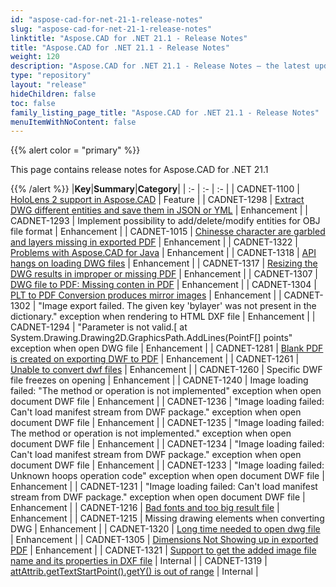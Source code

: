 ```yaml
---
id: "aspose-cad-for-net-21-1-release-notes"
slug: "aspose-cad-for-net-21-1-release-notes"
linktitle: "Aspose.CAD for .NET 21.1 - Release Notes"
title: "Aspose.CAD for .NET 21.1 - Release Notes"
weight: 120
description: "Aspose.CAD for .NET 21.1 - Release Notes – the latest updates and fixes."
type: "repository"
layout: "release"
hideChildren: false
toc: false
family_listing_page_title: "Aspose.CAD for .NET 21.1 - Release Notes"
menuItemWithNoContent: false
---
```


{{% alert color = "primary" %}}

This page contains release notes for Aspose.CAD for .NET 21.1

{{% /alert %}}
|**Key**|**Summary**|**Category**|
| :- | :- | :- |
| CADNET-1100 | [HoloLens 2 support  in Aspose.CAD](https://forum.aspose.com/t/unity-and-uwp-support-xl-81007/212022) | Feature |
| CADNET-1298 | [Extract DWG different entities and save them in JSON or YML](https://github.com/aspose-free-consulting/projects/issues/102) | Enhancement |
| CADNET-1293 | Implement possibility to add/delete/modify entities for OBJ file format | Enhancement |
| CADNET-1015 | [Chinesse character are garbled and layers missing in exported PDF](https://forum.aspose.com/t/aspose-cad-for-java/207817) | Enhancement |
| CADNET-1322 | [Problems with Aspose.CAD for Java](https://forum.aspose.com/t/problems-with-aspose-cad-for-java/207725) | Enhancement |
| CADNET-1318 | [API hangs on loading DWG files]( https://forum.aspose.com/t/cannot-load-dwg-file/222608) | Enhancement |
| CADNET-1317 | [Resizing the DWG results in improper or missing PDF](https://forum.aspose.com/t/cad-file-i-want-to-export-as-portrait-or-landscape-how-to-achieve-it/222918/4) | Enhancement |
| CADNET-1307 | [DWG file to PDF: Missing conten in PDF](https://forum.aspose.com/t/dwg-file-to-pdf-conversion/223967) | Enhancement |
| CADNET-1304 | [PLT to PDF Conversion produces mirror images](https://forum.aspose.com/t/plt-to-pdf-conversion-produces-mirror-images/223745) | Enhancement |
| CADNET-1302 | "Image export failed. The given key 'bylayer' was not present in the dictionary." exception when rendering to HTML DXF file | Enhancement |
| CADNET-1294 | "Parameter is not valid.[ at System.Drawing.Drawing2D.GraphicsPath.AddLines(PointF[] points" exception when open DWG file | Enhancement |
| CADNET-1281 | [Blank PDF is created on exporting DWF to PDF](https://forum.aspose.com/t/blank-pdf-created-from-dwf/222427) | Enhancement |
| CADNET-1261 | [Unable to convert dwf files](https://forum.aspose.com/t/unable-to-convert-dwf-files/222102/3) | Enhancement |
| CADNET-1260 | Specific DWF file freezes on opening | Enhancement |
| CADNET-1240 | Image loading failed: "The method or operation is not implemented" exception when open document DWF file | Enhancement |
| CADNET-1236 | "Image loading failed: Can't load manifest stream from DWF package." exception when open document DWF file | Enhancement |
| CADNET-1235 | "Image loading failed: The method or operation is not implemented." exception when open document DWF file | Enhancement |
| CADNET-1234 | "Image loading failed: Can't load manifest stream from DWF package." exception when open document DWF file | Enhancement |
| CADNET-1233 | "Image loading failed: Unknown hoops operation code" exception when open document DWF file | Enhancement |
| CADNET-1231 | "Image loading failed: Can't load manifest stream from DWF package." exception when open document DWF file | Enhancement |
| CADNET-1216 | [Bad fonts and too big result file](https://forum.aspose.com/t/bad-fonts-and-too-big-result-file/219351) | Enhancement |
| CADNET-1215 | Missing drawing elements when converting DWG | Enhancement |
| CADNET-1320 | [Long time needed to open dwg file](https://forum.aspose.com/t/cadimage-load-a-large-cad-file-will-cost-long-long-time-and-even-cant-continue-the-process/222205) | Enhancement |
| CADNET-1305 | [Dimensions Not Showing up in exported PDF](https://forum.aspose.com/t/dimensions-not-showing-up-in-pdf/223778/3) | Enhancement |
| CADNET-1321 | [Support to get the added image file name and its properties in DXF file](https://forum.aspose.com/t/raster-image-size-in-dxf/215391/18) | Internal |
| CADNET-1319 | [attAttrib.getTextStartPoint().getY() is out of range](https://forum.aspose.com/t/attattrib-gettextstartpoint-gety-is-out-of-range/222356/3) | Internal |
